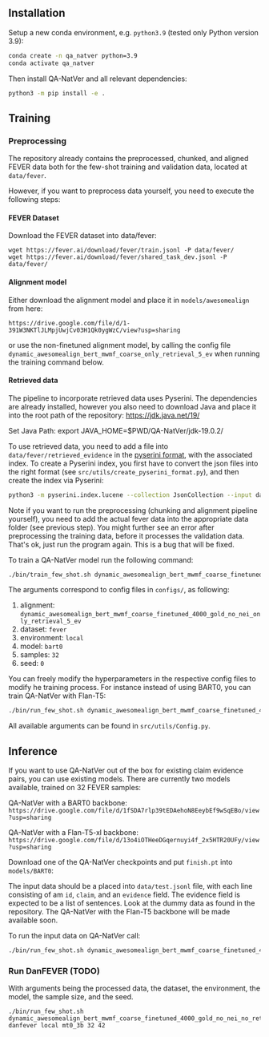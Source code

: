 ## Installation

Setup a new conda environment, e.g. `python3.9` (tested only Python version 3.9):

```bash
conda create -n qa_natver python=3.9
conda activate qa_natver
```

Then install QA-NatVer and all relevant dependencies:
```bash
python3 -m pip install -e .
```

## Training


### Preprocessing

The repository already contains the preprocessed, chunked, and aligned FEVER data both for the few-shot training and validation data, located at `data/fever`. 

However, if you want to preprocess data yourself, you need to execute the following steps:

#### FEVER Dataset

Download the FEVER dataset into data/fever:

```
wget https://fever.ai/download/fever/train.jsonl -P data/fever/
wget https://fever.ai/download/fever/shared_task_dev.jsonl -P data/fever/
```

#### Alignment model

Either download the alignment model and place it in ```models/awesomealign``` from here:

`https://drive.google.com/file/d/1-391W3NKTlJLMpjUwjCv03H1Qk0ygWzC/view?usp=sharing`

or use the non-finetuned alignment model, by calling the config file `dynamic_awesomealign_bert_mwmf_coarse_only_retrieval_5_ev` when running the training command below.

#### Retrieved data
The pipeline to incorporate retrieved data uses Pyserini. The dependencies are already installed, however you also need to download Java and place it into the root path of the repository:
https://jdk.java.net/19/

Set Java Path:
export JAVA_HOME=$PWD/QA-NatVer/jdk-19.0.2/

To use retrieved data, you need to add a file into `data/fever/retrieved_evidence` in the [pyserini format](https://github.com/castorini/pyserini), with the associated index. To create a Pyserini index, you first have to convert the json files into the right format (see `src/utils/create_pyserini_format.py`), and then create the index via Pyserini:

```bash
python3 -m pyserini.index.lucene --collection JsonCollection --input data/fever/sentences/ --index index/lucene-index-fever-sentences-script --generator DefaultLuceneDocumentGenerator --threads 1 --storePositions --storeDocvectors --storeRaw
```


Note if you want to run the preprocessing (chunking and alignment pipeline yourself), you need to add the actual fever data into the appropriate data folder (see previous step). You might further see an error after preprocessing the training data, before it processes the validation data. That's ok, just run the program again. This is a bug that will be fixed.

To train a QA-NatVer model run the following command:

```bash
./bin/train_few_shot.sh dynamic_awesomealign_bert_mwmf_coarse_finetuned_4000_gold_no_nei_only_retrieval_5_ev fever local bart0 32 0
```

The arguments correspond to config files in `configs/`, as following:
1. alignment: `dynamic_awesomealign_bert_mwmf_coarse_finetuned_4000_gold_no_nei_only_retrieval_5_ev`
2. dataset: `fever`
3. environment: `local`
4. model: `bart0`
5. samples: `32`
6. seed: `0`

You can freely modify the hyperparameters in the respective config files to modify he training process. For instance instead of using BART0, you can train QA-NatVer with Flan-T5:

```bash
./bin/run_few_shot.sh dynamic_awesomealign_bert_mwmf_coarse_finetuned_4000_gold_no_nei_only_retrieval_5_ev fever local flant5_xl 32 42
```

 All available arguments can be found in `src/utils/Config.py`.
 
## Inference

If you want to use QA-NatVer out of the box for existing claim evidence pairs, you can use existing models. There are currently two models available, trained on 32 FEVER samples: 

QA-NatVer with a BART0 backbone:
`https://drive.google.com/file/d/1fSDA7rlp39tEDAehoN8EeybEf9wSqEBo/view?usp=sharing`


QA-NatVer with a Flan-T5-xl backbone:
`https://drive.google.com/file/d/13o4iOTHeeDGqernuyi4f_2x5HTR20UFy/view?usp=sharing`


Download one of the QA-NatVer checkpoints and put `finish.pt` into `models/BART0`:

The input data should be a placed into `data/test.jsonl` file, with each line consisting of am `id`, `claim`, and an `evidence` field. The evidence field is expected to be a list of sentences. Look at the dummy data as found in the repository. The QA-NatVer with the Flan-T5 backbone will be made available soon.

To run the input data on QA-NatVer call:

```bash
./bin/run_few_shot.sh dynamic_awesomealign_bert_mwmf_coarse_finetuned_4000_gold_no_nei_only_retrieval_5_ev fever local_saving bart0 32 0
```

### Run DanFEVER (TODO)

With arguments being the processed data, the dataset, the environment, the model, the sample size, and the seed.

```
./bin/run_few_shot.sh dynamic_awesomealign_bert_mwmf_coarse_finetuned_4000_gold_no_nei_no_retrieval_2_ev danfever local mt0_3b 32 42
```
